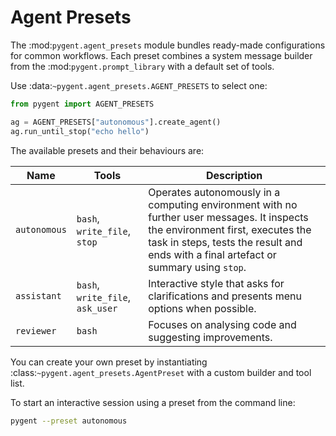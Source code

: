 # Agent Presets

The :mod:`pygent.agent_presets` module bundles ready-made configurations for common
workflows. Each preset combines a system message builder from the
:mod:`pygent.prompt_library` with a default set of tools.

Use :data:`~pygent.agent_presets.AGENT_PRESETS` to select one:

```python
from pygent import AGENT_PRESETS

ag = AGENT_PRESETS["autonomous"].create_agent()
ag.run_until_stop("echo hello")
```

The available presets and their behaviours are:

| Name | Tools | Description |
| --- | --- | --- |
| ``autonomous`` | ``bash``, ``write_file``, ``stop`` | Operates autonomously in a computing environment with no further user messages. It inspects the environment first, executes the task in steps, tests the result and ends with a final artefact or summary using ``stop``. |
| ``assistant`` | ``bash``, ``write_file``, ``ask_user`` | Interactive style that asks for clarifications and presents menu options when possible. |
| ``reviewer`` | ``bash`` | Focuses on analysing code and suggesting improvements. |

You can create your own preset by instantiating
:class:`~pygent.agent_presets.AgentPreset` with a custom builder and tool list.

To start an interactive session using a preset from the command line:

```bash
pygent --preset autonomous
```
